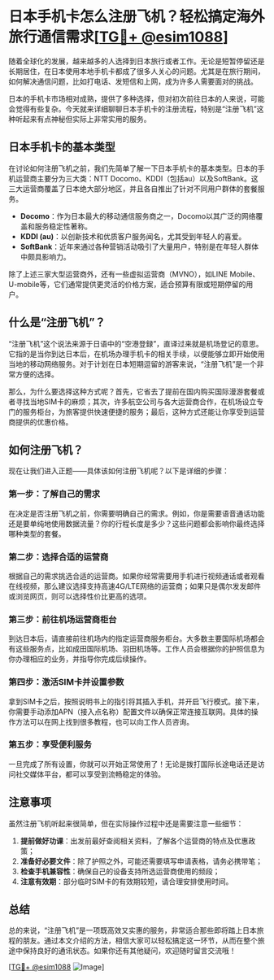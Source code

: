 # 日本手机卡怎么注册飞机？轻松搞定海外旅行通信需求[[TG💪+ @esim1088](https://t.me/s/esim1088)]

随着全球化的发展，越来越多的人选择到日本旅行或者工作。无论是短暂停留还是长期居住，在日本使用本地手机卡都成了很多人关心的问题。尤其是在旅行期间，如何解决通信问题，比如打电话、发短信和上网，成为许多人需要面对的挑战。

日本的手机卡市场相对成熟，提供了多种选择，但对初次前往日本的人来说，可能会觉得有些复杂。今天就来详细聊聊日本手机卡的注册流程，特别是“注册飞机”这种听起来有点神秘但实际上非常实用的服务。

## 日本手机卡的基本类型

在讨论如何注册飞机之前，我们先简单了解一下日本手机卡的基本类型。日本的手机运营商主要分为三大类：NTT Docomo、KDDI（包括au）以及SoftBank。这三大运营商覆盖了日本绝大部分地区，并且各自推出了针对不同用户群体的套餐服务。

- **Docomo**：作为日本最大的移动通信服务商之一，Docomo以其广泛的网络覆盖和服务稳定性著称。
- **KDDI (au)**：以创新技术和优质客户服务闻名，尤其受到年轻人的喜爱。
- **SoftBank**：近年来通过各种营销活动吸引了大量用户，特别是在年轻人群体中颇具影响力。

除了上述三家大型运营商外，还有一些虚拟运营商（MVNO），如LINE Mobile、U-mobile等，它们通常提供更灵活的价格方案，适合预算有限或短期停留的用户。

## 什么是“注册飞机”？

“注册飞机”这个说法来源于日语中的“空港登録”，直译过来就是机场登记的意思。它指的是当你到达日本后，在机场办理手机卡的相关手续，以便能够立即开始使用当地的移动网络服务。对于计划在日本短期逗留的游客来说，“注册飞机”是一个非常方便的选择。

那么，为什么要选择这种方式呢？首先，它省去了提前在国内购买国际漫游套餐或者寻找当地SIM卡的麻烦；其次，许多航空公司与各大运营商合作，在机场设立专门的服务柜台，为旅客提供快速便捷的服务；最后，这种方式还能让你享受到运营商提供的优惠价格。

## 如何注册飞机？

现在让我们进入正题——具体该如何注册飞机呢？以下是详细的步骤：

### 第一步：了解自己的需求

在决定是否注册飞机之前，你需要明确自己的需求。例如，你是需要语音通话功能还是要单纯地使用数据流量？你的行程长度是多少？这些问题都会影响你最终选择哪种类型的套餐。

### 第二步：选择合适的运营商

根据自己的需求挑选合适的运营商。如果你经常需要用手机进行视频通话或者观看在线视频，那么建议选择支持高速4G/LTE网络的运营商；如果只是偶尔发发邮件或浏览网页，则可以选择性价比更高的选项。

### 第三步：前往机场运营商柜台

到达日本后，请直接前往机场内的指定运营商服务柜台。大多数主要国际机场都会有这些服务点，比如成田国际机场、羽田机场等。工作人员会根据你的护照信息为你办理相应的业务，并指导你完成后续操作。

### 第四步：激活SIM卡并设置参数

拿到SIM卡之后，按照说明书上的指引将其插入手机，并开启飞行模式。接下来，你需要手动添加APN（接入点名称）配置文件以确保正常连接互联网。具体的操作方法可以在网上找到很多教程，也可以向工作人员咨询。

### 第五步：享受便利服务

一旦完成了所有设置，你就可以开始正常使用了！无论是拨打国际长途电话还是访问社交媒体平台，都可以享受到流畅稳定的体验。

## 注意事项

虽然注册飞机听起来很简单，但在实际操作过程中还是需要注意一些细节：

1. **提前做好功课**：出发前最好查阅相关资料，了解各个运营商的特点及优惠政策；
2. **准备好必要文件**：除了护照之外，可能还需要填写申请表格，请务必携带笔；
3. **检查手机兼容性**：确保自己的设备支持所选运营商使用的频段；
4. **注意有效期**：部分临时SIM卡的有效期较短，请合理安排使用时间。

## 总结

总的来说，“注册飞机”是一项既高效又实惠的服务，非常适合那些即将踏上日本旅程的朋友。通过本文介绍的方法，相信大家可以轻松搞定这一环节，从而在整个旅途中保持良好的通讯状态。如果你还有其他疑问，欢迎随时留言交流哦！

[[TG💪+ @esim1088](https://t.me/s/esim1088) ![Image](https://i.postimg.cc/4NQfJmqS/Snipaste-2025-05-13-00-14-12.png)]